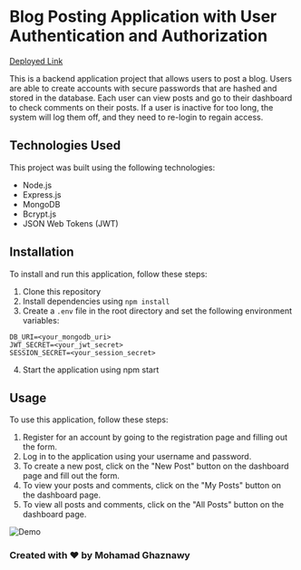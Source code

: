 # Blog Posting Application with User Authentication and Authorization

[Deployed Link](https://tech-blog-application-backend.herokuapp.com/)

This is a backend application project that allows users to post a blog. Users are able to create accounts with secure passwords that are hashed and stored in the database. Each user can view posts and go to their dashboard to check comments on their posts. If a user is inactive for too long, the system will log them off, and they need to re-login to regain access.

## Technologies Used

This project was built using the following technologies:

- Node.js
- Express.js
- MongoDB
- Bcrypt.js
- JSON Web Tokens (JWT)

## Installation

To install and run this application, follow these steps:

1. Clone this repository
2. Install dependencies using `npm install`
3. Create a `.env` file in the root directory and set the following environment variables:

`DB_URI=<your_mongodb_uri>` <br/>
`JWT_SECRET=<your_jwt_secret>` <br/>
`SESSION_SECRET=<your_session_secret>`

4. Start the application using npm start

## Usage

To use this application, follow these steps:

1. Register for an account by going to the registration page and filling out the form.
2. Log in to the application using your username and password.
3. To create a new post, click on the "New Post" button on the dashboard page and fill out the form.
4. To view your posts and comments, click on the "My Posts" button on the dashboard page.
5. To view all posts and comments, click on the "All Posts" button on the dashboard page.

![Demo](./asset/tech-blog-demo.gif)

### Created with ❤️ by Mohamad Ghaznawy
